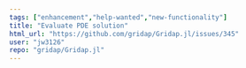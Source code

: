 ```yaml
---
tags: ["enhancement","help-wanted","new-functionality"]
title: "Evaluate PDE solution"
html_url: "https://github.com/gridap/Gridap.jl/issues/345"
user: "jw3126"
repo: "gridap/Gridap.jl"
---
```


